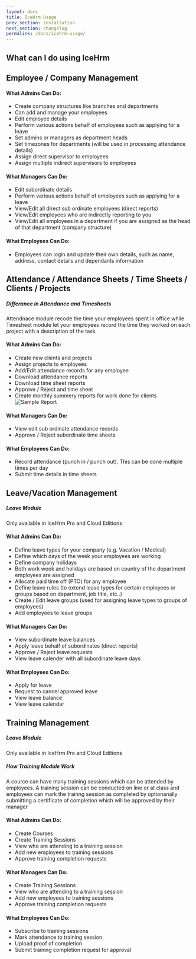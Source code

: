 ```yaml
---
layout: docs
title: IceHrm Usage
prev_section: installation
next_section: changelog
permalink: /docs/icehrm-usage/
---
```


## What can I do using IceHrm

## Employee / Company Management

#### What Admins Can Do:

- Create company structures like branches and departments
- Can add and manage your employees
- Edit employee details
- Perform various actions behalf of employees such as applying for a leave
- Set admins or managers as department heads
- Set timezones for departments (will be used in processing attendance details)
- Assign direct supervisor to employees
- Assign multiple indirect supervisors to employees

#### What Managers Can Do:

- Edit subordinate details
- Perform various actions behalf of employees such as applying for a leave
- View/Edit all direct sub ordinate employees (direct reports)
- View/Edit employees who are indirectly reporting to you
- View/Edit all employees in a department if you are assigned as the head of that department (company structure)


#### What Employees Can Do:

- Employees can login and update their own details, such as name, address, contact details and dependants information



## Attendance / Attendance Sheets / Time Sheets / Clients / Projects

<div class="note info">
  <h5>Differance in Attendance and Timesheets</h5>
  <p>Attendnace module recode the time your employees spent in office while 
  Timesheet module let your employees record the time they worked on each project with a description of the task</p>
</div>

#### What Admins Can Do:

- Create new clients and projects
- Assign projects to employees
- Add/Edit attendance records for any employee
- Download attendance reports
- Download time sheet reports
- Approve / Reject and time sheet
- Create monthly summery reports for work done for clients ![Sample Report]() 

#### What Managers Can Do:

- View edit sub ordinate attendance records
- Approve / Reject subordinate time sheets

#### What Employees Can Do:

- Record attendance (punch in / punch out). This can be done multiple times per day
- Submit time details in time sheets


## Leave/Vacation Management

<div class="note unreleased">
  <h5>Leave Module</h5>
  <p>Only available in IceHrm Pro and Cloud Editions</p>
</div>

#### What Admins Can Do:

- Define leave types for your company (e.g. Vacation / Medical)
- Define which days of the week your employees are working 
- Define company holidays
- Both work week and holidays are based on country of the department employees are assigned
- Allocate paid time off (PTO) for any employee
- Define leave rules (to extend leave types for certain employees or groups based on department, job title, etc..)
- Create / Edit leave groups (used for assigning leave types to groups of employees)
- Add employees to leave groups

#### What Managers Can Do:

- View subordinate leave balances
- Apply leave behalf of subordinates (direct reports)
- Approve / Reject leave requests
- View leave calender with all subordinate leave days

#### What Employees Can Do:

- Apply for leave
- Request to cancel approved leave
- View leave balance
- View leave calendar


## Training Management

<div class="note unreleased">
  <h5>Leave Module</h5>
  <p>Only available in IceHrm Pro and Cloud Editions</p>
</div>

<div class="note info">
  <h5>How Training Module Work</h5>
  <p>A cource can have many training sessions which can be attended by employees. A training session can be conducted
  on line or at class and employees can mark the trainng session as completed by optionanally submitting a certificate
  of completion which will be approved by their manager</p>
</div>

#### What Admins Can Do:

- Create Courses
- Create Training Sessions
- View who are attending to a training session
- Add new employees to training sessions
- Approve training completion requests

#### What Managers Can Do:

- Create Training Sessions
- View who are attending to a training session
- Add new employees to training sessions
- Approve training completion requests

#### What Employees Can Do:

- Subscribe to training sessions
- Mark attendance to training session
- Upload proof of completion
- Submit training completion request for approval


